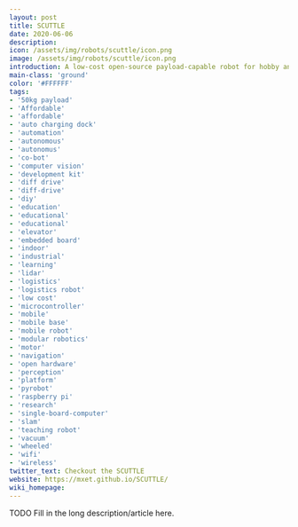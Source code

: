 ```yaml
---
layout: post
title: SCUTTLE
date: 2020-06-06
description:
icon: /assets/img/robots/scuttle/icon.png
image: /assets/img/robots/scuttle/icon.png
introduction: A low-cost open-source payload-capable robot for hobby and university research.
main-class: 'ground'
color: '#FFFFFF'
tags:
- '50kg payload'
- 'Affordable'
- 'affordable'
- 'auto charging dock'
- 'automation'
- 'autonomous'
- 'autonomus'
- 'co-bot'
- 'computer vision'
- 'development kit'
- 'diff drive'
- 'diff-drive'
- 'diy'
- 'education'
- 'educational'
- 'educational'
- 'elevator'
- 'embedded board'
- 'indoor'
- 'industrial'
- 'learning'
- 'lidar'
- 'logistics'
- 'logistics robot'
- 'low cost'
- 'microcontroller'
- 'mobile'
- 'mobile base'
- 'mobile robot'
- 'modular robotics'
- 'motor'
- 'navigation'
- 'open hardware'
- 'perception'
- 'platform'
- 'pyrobot'
- 'raspberry pi'
- 'research'
- 'single-board-computer'
- 'slam'
- 'teaching robot'
- 'vacuum'
- 'wheeled'
- 'wifi'
- 'wireless'
twitter_text: Checkout the SCUTTLE
website: https://mxet.github.io/SCUTTLE/
wiki_homepage: 
---
```


TODO Fill in the long description/article here.
